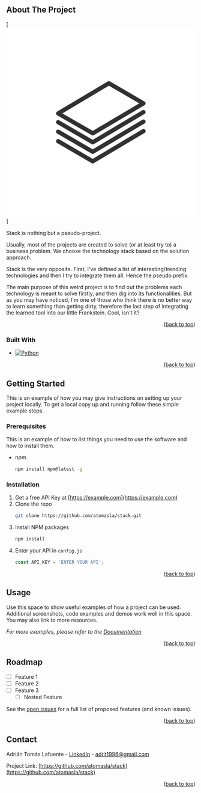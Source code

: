 <div id="top"></div>




<!-- ABOUT THE PROJECT -->
## About The Project

[![Stack][stack-screenshot]]

Stack is nothing but a pseudo-project.

Usually, most of the projects are created to solve (or at least try to) a business problem. We choose the technology stack based on the solution approach.

Stack is the very opposite. First, I've defined a list of interesting/trending technologies and then I try to integrate them all. Hence the pseudo prefix.
 
The main purpose of this weird project is to find out the problems each technology is meant to solve firstly, and then dig into its functionalities.
But as you may have noticed, I'm one of those who think there is no better way to learn something than getting dirty, therefore the last step of integrating the learned tool into our little Frankstein. Cool, isn't it?



<p align="right">(<a href="#top">back to top</a>)</p>



### Built With


* [![Python][Python]][Python-url]


<p align="right">(<a href="#top">back to top</a>)</p>



<!-- GETTING STARTED -->
## Getting Started

This is an example of how you may give instructions on setting up your project locally.
To get a local copy up and running follow these simple example steps.

### Prerequisites

This is an example of how to list things you need to use the software and how to install them.
* npm
  ```sh
  npm install npm@latest -g
  ```

### Installation

1. Get a free API Key at [https://example.com](https://example.com)
2. Clone the repo
   ```sh
   git clone https://github.com/atomasla/stack.git
   ```
3. Install NPM packages
   ```sh
   npm install
   ```
4. Enter your API in `config.js`
   ```js
   const API_KEY = 'ENTER YOUR API';
   ```

<p align="right">(<a href="#top">back to top</a>)</p>



<!-- USAGE EXAMPLES -->
## Usage

Use this space to show useful examples of how a project can be used. Additional screenshots, code examples and demos work well in this space. You may also link to more resources.

_For more examples, please refer to the [Documentation](https://example.com)_

<p align="right">(<a href="#top">back to top</a>)</p>



<!-- ROADMAP -->
## Roadmap

- [ ] Feature 1
- [ ] Feature 2
- [ ] Feature 3
    - [ ] Nested Feature

See the [open issues](https://github.com/atomasla/stack/issues) for a full list of proposed features (and known issues).

<p align="right">(<a href="#top">back to top</a>)</p>




<!-- CONTACT -->
## Contact

Adrián Tomás Lafuente - [LinkedIn](https://linkedin.com/in/adrián-tomás-lafuente-6735a6188) - adrit1996@gmail.com

Project Link: [https://github.com/atomasla/stack](https://github.com/atomasla/stack)

<p align="right">(<a href="#top">back to top</a>)</p>





<!-- MARKDOWN LINKS & IMAGES -->
[issues-shield]: https://img.shields.io/github/issues/atomasla/stack.svg?style=for-the-badge
[issues-url]: https://github.com/atomasla/stack/issues
[linkedin-shield]: https://img.shields.io/badge/-LinkedIn-black.svg?style=for-the-badge&logo=linkedin&colorB=555
[linkedin-url]: https://linkedin.com/in/adrián-tomás-lafuente-6735a6188
[stack-screenshot]: images/stack-screenshot.jpeg



[Linux]: https://img.shields.io/badge/Linux-FCC624?style=for-the-badge&logo=linux&logoColor=black
[Shell Script]: https://img.shields.io/badge/shell_script-%23121011.svg?style=for-the-badge&logo=gnu-bash&logoColor=white
[Python]: https://www.python.org/static/community_logos/python-logo-master-v3-TM.png
[Python-url]: https://www.python.org
[Docker]: https://img.shields.io/badge/docker-%230db7ed.svg?style=for-the-badge&logo=docker&logoColor=white
[Kubernetes]: https://img.shields.io/badge/kubernetes-%23326ce5.svg?style=for-the-badge&logo=kubernetes&logoColor=white
[Git]: https://img.shields.io/badge/git-%23F05033.svg?style=for-the-badge&logo=git&logoColor=white
[GitHub]: https://img.shields.io/badge/github-%23121011.svg?style=for-the-badge&logo=github&logoColor=white
[GitHub Actions]: https://img.shields.io/badge/github%20actions-%232671E5.svg?style=for-the-badge&logo=githubactions&logoColor=white
[Jenkins]: https://img.shields.io/badge/jenkins-%232C5263.svg?style=for-the-badge&logo=jenkins&logoColor=white
[Ansible]: https://img.shields.io/badge/ansible-%231A1918.svg?style=for-the-badge&logo=ansible&logoColor=white
[Terraform]: https://img.shields.io/badge/terraform-%235835CC.svg?style=for-the-badge&logo=terraform&logoColor=white
[AWS]: https://img.shields.io/badge/AWS-%23FF9900.svg?style=for-the-badge&logo=amazon-aws&logoColor=white
[Google Cloud]: https://img.shields.io/badge/GoogleCloud-%234285F4.svg?style=for-the-badge&logo=google-cloud&logoColor=white
[Azure]: https://img.shields.io/badge/azure-%230072C6.svg?style=for-the-badge&logo=microsoftazure&logoColor=white
[Prometheus]: https://img.shields.io/badge/Prometheus-E6522C?style=for-the-badge&logo=Prometheus&logoColor=white
